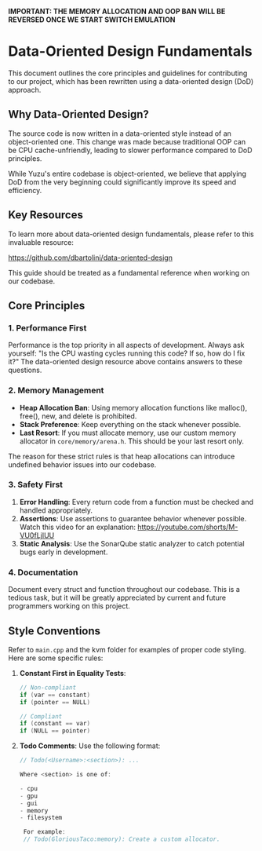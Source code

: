 **IMPORTANT: THE MEMORY ALLOCATION AND OOP BAN WILL BE REVERSED ONCE WE START SWITCH EMULATION**

# Data-Oriented Design Fundamentals

This document outlines the core principles and guidelines for contributing to our project, which has been rewritten
using a data-oriented design (DoD) approach.

## Why Data-Oriented Design?

The source code is now written in a data-oriented style instead of an object-oriented one. This change was made because
traditional OOP can be CPU cache-unfriendly, leading to slower performance compared to DoD principles.

While Yuzu's entire codebase is object-oriented, we believe that applying DoD from the very beginning could
significantly improve its speed and efficiency.

## Key Resources

To learn more about data-oriented design fundamentals, please refer to this invaluable resource:

https://github.com/dbartolini/data-oriented-design

This guide should be treated as a fundamental reference when working on our codebase.

## Core Principles

### 1. Performance First

Performance is the top priority in all aspects of development. Always ask yourself: "Is the CPU wasting cycles running
this code? If so, how do I fix it?" The data-oriented design resource above contains answers to these questions.

### 2. Memory Management

- **Heap Allocation Ban**: Using memory allocation functions like malloc(), free(), new, and delete is prohibited.
- **Stack Preference**: Keep everything on the stack whenever possible.
- **Last Resort**: If you must allocate memory, use our custom memory allocator in `core/memory/arena.h`. This should be
  your last resort only.

The reason for these strict rules is that heap allocations can introduce undefined behavior issues into our codebase.

### 3. Safety First

1. **Error Handling**: Every return code from a function must be checked and handled appropriately.
2. **Assertions**: Use assertions to guarantee behavior whenever possible. Watch this video for an explanation:
   https://youtube.com/shorts/M-VU0fLjIUU
3. **Static Analysis**: Use the SonarQube static analyzer to catch potential bugs early in development.

### 4. Documentation

Document every struct and function throughout our codebase. This is a tedious task, but it will be greatly appreciated
by current and future programmers working on this project.

## Style Conventions

Refer to `main.cpp` and the kvm folder for examples of proper code styling. Here are some specific rules:

1. **Constant First in Equality Tests**:
   ```c
   // Non-compliant
   if (var == constant)
   if (pointer == NULL)
   
   // Compliant
   if (constant == var)
   if (NULL == pointer)
   ```
2. **Todo Comments**: Use the following format:
   ```c
   // Todo(<Username>:<section>): ...

   Where <section> is one of:

   - cpu
   - gpu
   - gui
   - memory
   - filesystem

    For example:
    // Todo(GloriousTaco:memory): Create a custom allocator.
   ```

